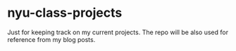 # nyu-class-projects
Just for keeping track on my current projects. The repo will be also used for reference from my blog posts.
